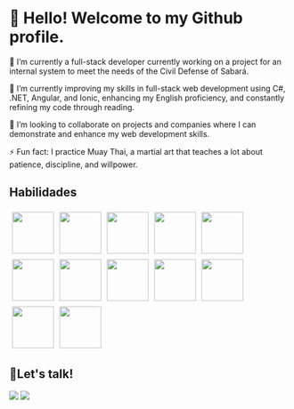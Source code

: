 # 👋 Hello! Welcome to my Github profile.
🔭 I’m currently a full-stack developer currently working on a project for an internal system to meet the needs of the Civil Defense of Sabará. 

🌱 I’m currently improving my skills in full-stack web development using C#, .NET, Angular, and Ionic, enhancing my English proficiency, and constantly refining my code through reading.

👯 I’m looking to collaborate on projects and companies where I can demonstrate and enhance my web development skills.

⚡ Fun fact: I practice Muay Thai, a martial art that teaches a lot about patience, discipline, and willpower.


## Habilidades
<img width="75" height="75" style="margin: 5px;" src="https://cdn.jsdelivr.net/gh/devicons/devicon@latest/icons/csharp/csharp-original.svg" /><img width="75" height="75" style="margin: 5px;" src="https://cdn.jsdelivr.net/gh/devicons/devicon@latest/icons/dotnetcore/dotnetcore-original.svg" /><img width="75" height="75" style="margin: 5px;" src="https://cdn.jsdelivr.net/gh/devicons/devicon@latest/icons/java/java-original-wordmark.svg" /><img width="75" height="75" style="margin: 5px;" src="https://cdn.jsdelivr.net/gh/devicons/devicon@latest/icons/mysql/mysql-original-wordmark.svg" /><img width="75" height="75" style="margin: 5px;" src="https://cdn.jsdelivr.net/gh/devicons/devicon@latest/icons/microsoftsqlserver/microsoftsqlserver-original-wordmark.svg" /><img width="75" height="75" style="margin: 5px;" src="https://cdn.jsdelivr.net/gh/devicons/devicon@latest/icons/angularjs/angularjs-original.svg" /><img width="75" height="75" style="margin: 5px;" src="https://cdn.jsdelivr.net/gh/devicons/devicon@latest/icons/typescript/typescript-original.svg" /><img width="75" height="75" style="margin: 5px;" src="https://cdn.jsdelivr.net/gh/devicons/devicon@latest/icons/ionic/ionic-original-wordmark.svg" /><img width="75" height="75" style="margin: 5px;" src="https://cdn.jsdelivr.net/gh/devicons/devicon@latest/icons/git/git-plain-wordmark.svg" /><img width="75" height="75" style="margin: 5px;" src="https://cdn.jsdelivr.net/gh/devicons/devicon@latest/icons/azure/azure-original.svg" /><img width="75" height="75" style="margin: 5px;" src="https://cdn.jsdelivr.net/gh/devicons/devicon@latest/icons/grafana/grafana-original-wordmark.svg" /><img width="75" height="75" style="margin: 5px;" src="https://cdn.jsdelivr.net/gh/devicons/devicon@latest/icons/figma/figma-original.svg" />


          
          
          
          
          
          
          
          
          
          
          
            

##  📩Let's talk!

<div>
<a href="https://www.linkedin.com/in/luciobeckler/" target="_blank"><img loading="lazy" src="https://img.shields.io/badge/-LinkedIn-%230077B5?style=for-the-badge&logo=linkedin&logoColor=white" target="_blank"></a>   
<a href = "mailto:luciobecklerp@gmail.com"><img loading="lazy" src="https://img.shields.io/badge/Gmail-D14836?style=for-the-badge&logo=gmail&logoColor=white" target="_blank"></a>
</div>

